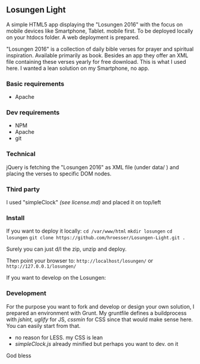 ## Losungen Light
A simple HTML5 app displaying the "Losungen 2016" with the focus on mobile devices like Smartphone, Tablet. mobile first. 
To be deployed locally on your htdocs folder. A web deployment is prepared.

"Losungen 2016" is a collection of daily bible verses for prayer and spiritual inspiration. Available primarily as book. Besides an app they offer an XML file containing these verses yearly for free download. This is what I used here. I wanted a lean solution on my Smartphone, no app.

### Basic requirements
 - Apache

### Dev requirements
 - NPM
 - Apache
 - git

### Technical
jQuery is fetching the "Losungen 2016" as XML file (under data/ ) and placing the verses to specific DOM nodes.  

### Third party
I used "simpleClock" *(see license.md)* and placed it on top/left

### Install
If you want to deploy it locally: 
	`cd /var/www/html`
	`mkdir losungen`
	`cd losungen`
	`git clone https://github.com/hroesser/Losungen-Light.git . `

Surely you can just d/l the zip, unzip and deploy.

Then point your browser to:
	`http://localhost/losungen/`
	or
	`http://127.0.0.1/losungen/`

If you want to develop on the Losungen:

### Development
For the purpose you want to fork and develop or design your own solution, I prepared an environment with Grunt.
My gruntfile defines a buildprocess with *jshint, uglify* for JS, *cssmin* for CSS since that would make sense here. You can easily start from that.
 - no reason for LESS. my CSS is lean
 - *simpleClock.js* already minified but perhaps you want to dev. on it

 God bless